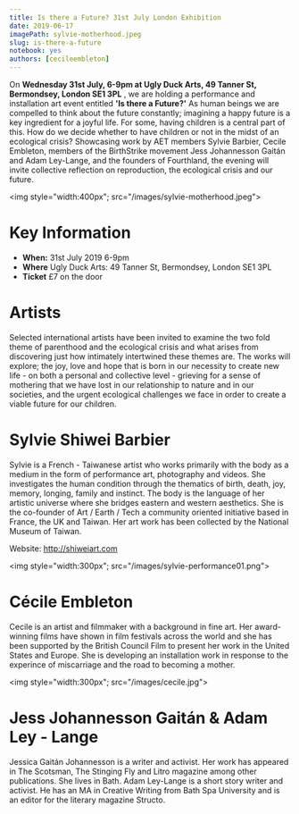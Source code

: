 ```yaml
---
title: Is there a Future? 31st July London Exhibition
date: 2019-06-17
imagePath: sylvie-motherhood.jpeg
slug: is-there-a-future
notebook: yes
authors: [cecileembleton]
---
```


On **Wednesday 31st July, 6-9pm at Ugly Duck Arts, 49 Tanner St, Bermondsey, London SE1 3PL** , we are holding a performance and installation art event entitled **'Is there a Future?'** As human beings we are compelled to think about the future constantly; imagining a happy future is a key ingredient for a joyful life. For some, having children is a central part of this. How do we decide whether to have children or not in the midst of an ecological crisis? Showcasing work by AET members Sylvie Barbier, Cecile Embleton, members of the BirthStrike movement Jess Johannesson Gaitán and Adam Ley-Lange, and the founders of Fourthland, the evening will invite collective reflection on reproduction, the ecological crisis and our future.

<img style="width:400px"; src="/images/sylvie-motherhood.jpeg">


# Key Information
- **When:** 31st July 2019 6-9pm
- **Where** Ugly Duck Arts: 49 Tanner St, Bermondsey, London SE1 3PL
- **Ticket** £7 on the door


# Artists
Selected international artists have been invited to examine the two fold theme of parenthood and the ecological crisis and what arises from discovering just how intimately intertwined these themes are. The works will explore; the joy, love and hope that is born in our necessity to create new life - on both a personal and collective level - grieving for a sense of mothering that we have lost in our relationship to nature and in our societies, and the urgent ecological challenges we face in order to create a viable future for our children.


# Sylvie Shiwei Barbier
Sylvie is a French - Taiwanese artist who works primarily with the body as a medium in the form of performance art, photography and videos. She investigates the human condition through the thematics of birth, death, joy, memory, longing, family and instinct. The body is the language of her artistic universe where she bridges eastern and western aesthetics. She is the co-founder of Art / Earth / Tech a community oriented initiative based in France, the UK and Taiwan. Her art work has been collected by the National Museum of Taiwan.

Website: http://shiweiart.com

<img style="width:300px"; src="/images/sylvie-performance01.png">

# Cécile Embleton

Cecile is an artist and filmmaker with a background in fine art. Her award-winning films have shown in film festivals across the world and she has been supported by the British Council Film to present her work in the United States and Europe.
She is developing an installation work in response to the experince of miscarriage and the road to becoming a mother.

<img style="width:300px"; src="/images/cecile.jpg">


# Jess Johannesson Gaitán & Adam Ley - Lange
Jessica Gaitán Johannesson is a writer and activist. Her work has appeared in The Scotsman, The Stinging Fly and Litro magazine among other publications. She lives in Bath. Adam Ley-Lange is a short story writer and activist. He has an MA in Creative Writing from Bath Spa University and is an editor for the literary magazine Structo.
